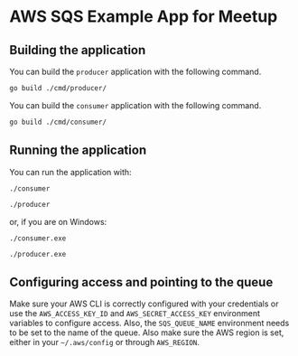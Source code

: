 # AWS SQS Example App for Meetup

## Building the application

You can build the `producer` application with the following command.

```bash
go build ./cmd/producer/
```

You can build the `consumer` application with the following command.

```bash
go build ./cmd/consumer/
```

## Running the application

You can run the application with:

```bash
./consumer
```

```bash
./producer
```

or, if you are on Windows:

```pwsh
./consumer.exe
```

```pwsh
./producer.exe
```

## Configuring access and pointing to the queue

Make sure your AWS CLI is correctly configured with your credentials or use the `AWS_ACCESS_KEY_ID` and `AWS_SECRET_ACCESS_KEY` environment variables to configure access.
Also, the `SQS_QUEUE_NAME` environment needs to be set to the name of the queue. Also make sure the AWS region is set, either in your `~/.aws/config` or through `AWS_REGION`.
